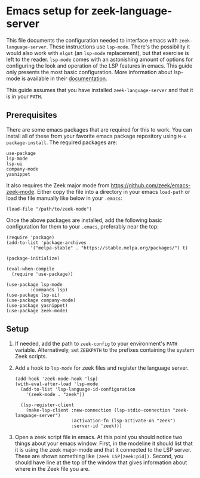 # Emacs setup for zeek-language-server

This file documents the configuration needed to interface emacs with
`zeek-language-server`. These instructions use `lsp-mode`. There's the
possibility it would also work with `elgot` (an `lsp-mode` replacement), but
that exercise is left to the reader. `lsp-mode` comes with an astonishing amount
of options for configuring the look and operation of the LSP features in
emacs. This guide only presents the most basic configuration. More information
about lsp-mode is available in their
[documentation](https://emacs-lsp.github.io/lsp-mode/).

This guide assumes that you have installed `zeek-language-server` and that it is
in your `PATH`.

## Prerequisites

There are some emacs packages that are required for this to work. You can
install all of these from your favorite emacs package repository using `M-x
package-install`. The required packages are:

```fundamental
use-package
lsp-mode
lsp-ui
company-mode
yasnippet
```

It also requires the Zeek major mode from
<https://github.com/zeek/emacs-zeek-mode>. Either copy the file into a directory
in your emacs `load-path` or load the file manually like below in your `.emacs`:

```elisp
(load-file "/path/to/zeek-mode")
```

Once the above packages are installed, add the following basic configuration for
them to your `.emacs`, preferably near the top:

```elisp
(require 'package)
(add-to-list 'package-archives
         '("melpa-stable" . "https://stable.melpa.org/packages/") t)

(package-initialize)

(eval-when-compile
  (require 'use-package))

(use-package lsp-mode
         :commands lsp)
(use-package lsp-ui)
(use-package company-mode)
(use-package yasnippet)
(use-package zeek-mode)
```

## Setup

1. If needed, add the path to `zeek-config` to your environment's `PATH`
   variable. Alternatively, set `ZEEKPATH` to the prefixes containing the
   system Zeek scripts.
2. Add a hook to `lsp-mode` for zeek files and register the language server.

   ```elisp
   (add-hook 'zeek-mode-hook 'lsp)
   (with-eval-after-load 'lsp-mode
     (add-to-list 'lsp-language-id-configuration
       '(zeek-mode . "zeek"))

     (lsp-register-client
       (make-lsp-client :new-connection (lsp-stdio-connection "zeek-language-server")
                        :activation-fn (lsp-activate-on "zeek")
                        :server-id 'zeek)))
   ```

3. Open a zeek script file in emacs. At this point you should notice two things
   about your emacs window. First, in the modeline it should list that it is
   using the zeek major-mode and that it connected to the LSP server. These are
   shown something like `(zeek LSP[zeek:pid])`. Second, you should have line at
   the top of the window that gives information about where in the Zeek file you
   are.
